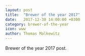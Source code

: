 ```yaml
---
layout: post
title:  "Brewer of the year 2017"
date:   2017-12-30 14:00:00 +0300
category: brewer-of-the-year
icon: www
author: Thomas Malkewitz
---
```


Brewer of the year 2017 post.
